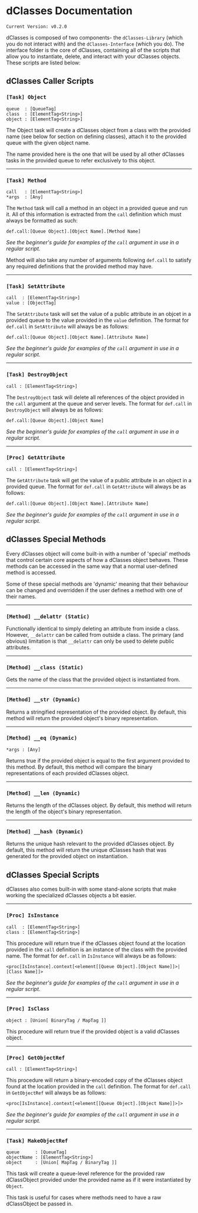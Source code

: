 # dClasses Documentation

`Current Version: v0.2.0`

dClasses is composed of two components- the `dClasses-Library` (which you do not interact with) and the `dClasses-Interface` (which you do). The interface folder is the core of dClasses, containing all of the scripts that allow you to instantiate, delete, and interact with your dClasses objects. These scripts are listed below:

## dClasses Caller Scripts

### `[Task] Object`
```
queue  : [QueueTag]
class  : [ElementTag<String>]
object : [ElementTag<String>]
```

The Object task will create a dClasses object from a class with the provided name (see below for section on defining classes), attach it to the provided queue with the given object name.

The name provided here is the one that will be used by all other dClasses tasks in the provided queue to refer exclusively to this object.

---

### `[Task] Method`
```
call   : [ElementTag<String>]
*args  : [Any]
```

The `Method` task will call a method in an object in a provided queue and run it. All of this information is extracted from the `call` definition which must always be formatted as such:

```
def.call:[Queue Object].[Object Name].[Method Name]
```
*See the beginner's guide for examples of the `call` argument in use in a regular script.*

Method will also take any number of arguments following `def.call` to satisfy any required definitions that the provided method may have.

---

### `[Task] SetAttribute`
```
call  : [ElementTag<String>]
value : [ObjectTag]
```

The `SetAttribute` task will set the value of a public attribute in an objcet in a provided queue to the value provided in the `value` definition. The format for `def.call` in `SetAttribute` will always be as follows:

```
def.call:[Queue Object].[Object Name].[Attribute Name]
```
*See the beginner's guide for examples of the `call` argument in use in a regular script.*

---

### `[Task] DestroyObject`
```
call : [ElementTag<String>]
```

The `DestroyObject` task will delete all references of the object provided in the `call` argument at the queue and server levels. The format for `def.call` in `DestroyObject` will always be as follows:

```
def.call:[Queue Object].[Object Name]
```
*See the beginner's guide for examples of the `call` argument in use in a regular script.*

---

### `[Proc] GetAttribute`
```
call : [ElementTag<String>]
```

The `GetAttribute` task will get the value of a public attribute in an object in a provided queue. The format for `def.call` in `GetAttribute` will always be as follows:

```
def.call:[Queue Object].[Object Name].[Attribute Name]
```
*See the beginner's guide for examples of the `call` argument in use in a regular script.*

## dClasses Special Methods

Every dClasses object will come built-in with a number of 'special' methods that control certain core aspects of how a dClasses object behaves. These methods can be accessed in the same way that a normal user-defined method is accessed.

Some of these special methods are 'dynamic' meaning that their behaviour can be changed and overridden if the user defines a method with one of their names.

---

### `[Method] __delattr (Static)`

Functionally identical to simply deleting an attribute from inside a class. However, `__delattr` can be called from outside a class. The primary (and obvious) limitation is that `__delattr` can only be used to delete public attributes.

---

### `[Method] __class (Static)`

Gets the name of the class that the provided object is instantiated from.

---

### `[Method] __str (Dynamic)`

Returns a stringified representation of the provided object. By default, this method will return the provided object's binary representation.

---

### `[Method] __eq (Dynamic)`
```
*args : [Any]
```

Returns true if the provided object is equal to the first argument provided to this method. By default, this method will compare the binary representations of each provided dClasses object.

---

### `[Method] __len (Dynamic)`

Returns the length of the dClasses object. By default, this method will return the length of the object's binary representation.

---

### `[Method] __hash (Dynamic)`

Returns the unique hash relevant to the provided dClasses object. By default, this method will return the unique dClasses hash that was generated for the provided object on instantiation.

## dClasses Special Scripts

dClasses also comes built-in with some stand-alone scripts that make working the specialized dClasses objects a bit easier.

---

### `[Proc] IsInstance`
```
call  : [ElementTag<String>]
class : [ElementTag<String>]
```

This procedure will return true if the dClasses object found at the location provided in the `call` definition is an instance of the class with the provided name. The format for `def.call` in `IsInstance` will always be as follows:

```
<proc[IsInstance].context[<element[[Queue Object].[Object Name]]>|[Class Name]]>
```
*See the beginner's guide for examples of the `call` argument in use in a regular script.*

---

### `[Proc] IsClass`
```
object : [Union[ BinaryTag / MapTag ]]
```

This procedure will return true if the provided object is a valid dClasses object.

---

### `[Proc] GetObjectRef`
```
call : [ElementTag<String>]
```

This procedure will return a binary-encoded copy of the dClasses object found at the location provided in the `call` definition. The format for `def.call` in `GetObjectRef` will always be as follows:

```
<proc[IsInstance].context[<element[[Queue Object].[Object Name]]>]>
```
*See the beginner's guide for examples of the `call` argument in use in a regular script.*

---

### `[Task] MakeObjectRef`
```
queue      : [QueueTag]
objectName : [ElementTag<String>]
object     : [Union[ MapTag / BinaryTag ]]
```

This task will create a queue-level reference for the provided raw dClassObject provided under the provided name as if it were instantiated by `Object`.

This task is useful for cases where methods need to have a raw dClassObject be passed in.
